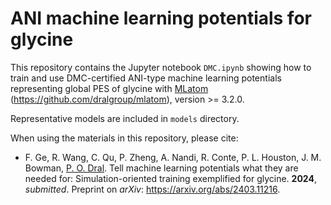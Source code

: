 # ANI machine learning potentials for glycine

This repository contains the Jupyter notebook ``DMC.ipynb`` showing how to train and use DMC-certified ANI-type machine learning potentials representing global PES of glycine with [MLatom](http://MLatom.com) (https://github.com/dralgroup/mlatom), version >= 3.2.0.

Representative models are included in ``models`` directory.

When using the materials in this repository, please cite:

* F. Ge, R. Wang, C. Qu, P. Zheng, A. Nandi, R. Conte, P. L. Houston, J. M. Bowman, [P. O. Dral](http://dr-dral.com). Tell machine learning potentials what they are needed for: Simulation-oriented training exemplified for glycine. **2024**, *submitted*. Preprint on *arXiv*: https://arxiv.org/abs/2403.11216.




